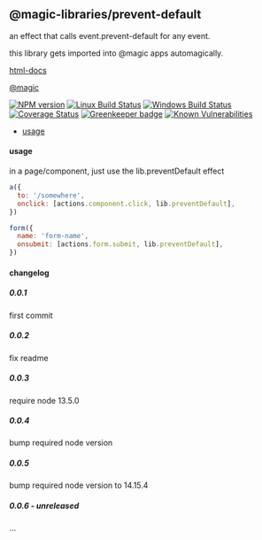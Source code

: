 ## @magic-libraries/prevent-default

an effect that calls event.prevent-default for any event.

this library gets imported into @magic apps automagically.

[html-docs](https://magic-libraries.github.io/prevent-default)

[@magic](https://magic.github.io/core)

[![NPM version][npm-image]][npm-url]
[![Linux Build Status][travis-image]][travis-url]
[![Windows Build Status][appveyor-image]][appveyor-url]
[![Coverage Status][coveralls-image]][coveralls-url]
[![Greenkeeper badge][greenkeeper-image]][greenkeeper-url]
[![Known Vulnerabilities][snyk-image]][snyk-url]

[npm-image]: https://img.shields.io/npm/v/@magic-libraries/prevent-default.svg
[npm-url]: https://www.npmjs.com/package/@magic-libraries/prevent-default
[travis-image]: https://img.shields.io/travis/com/magic-libraries/prevent-default/master
[travis-url]: https://travis-ci.com/magic-libraries/prevent-default
[appveyor-image]: https://img.shields.io/appveyor/ci/magiclibraries/prevent-default/master.svg
[appveyor-url]: https://ci.appveyor.com/project/magiclibraries/prevent-default/branch/master
[coveralls-image]: https://coveralls.io/repos/github/magic-libraries/prevent-default/badge.svg
[coveralls-url]: https://coveralls.io/github/magic-libraries/prevent-default
[greenkeeper-image]: https://badges.greenkeeper.io/magic-libraries/prevent-default.svg
[greenkeeper-url]: https://badges.greenkeeper.io/magic-libraries/prevent-default.svg
[snyk-image]: https://snyk.io/test/github/magic-libraries/prevent-default/badge.svg
[snyk-url]: https://snyk.io/test/github/magic-libraries/prevent-default

* [usage](#usage)

#### <a name="usage"></a>usage
in a page/component, just use the lib.preventDefault effect

```javascript
a({
  to: '/somewhere',
  onclick: [actions.component.click, lib.preventDefault],
})

form({
  name: 'form-name',
  onsubmit: [actions.form.submit, lib.preventDefault],
})
```

#### changelog

##### 0.0.1
first commit

##### 0.0.2
fix readme

##### 0.0.3
require node 13.5.0

##### 0.0.4
bump required node version

##### 0.0.5
bump required node version to 14.15.4

##### 0.0.6 - unreleased
...
